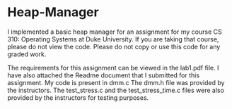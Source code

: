 Heap-Manager
============
I implemented a basic heap manager for an assignment for my course CS 310: Operating Systems at Duke University. If you are taking that course, please do not view the code. Please do not copy or use this code for any graded work. 

The requirements for this assignment can be viewed in the lab1.pdf file. I have also attached the Readme document that I submitted for this assignment. My code is present in dmm.c The dmm.h file was provided by the instructors. The test_stress.c and the test_stress_time.c files were also provided by the instructors for testing purposes. 
